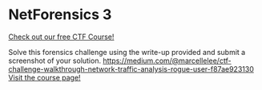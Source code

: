 # NetForensics 3

[Check out our free CTF Course!](https://academy.hoppersroppers.org/mod/page/view.php?id=601) 

Solve this forensics challenge using the write-up provided and submit a screenshot of your solution. <https://medium.com/@marcellelee/ctf-challenge-walkthrough-network-traffic-analysis-rogue-user-f87ae923130> 
[Visit the course page!](https://academy.hoppersroppers.org/mod/assign/view.php?id=601) 
